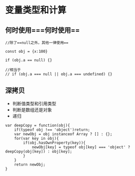 # 变量类型和计算
## 何时使用===何时使用==
```
//除了==null之外，其他一律使用==

const obj = {x:100}

if (obj.a == null) {}

//相当于
// if (obj.a === null || obj.a === undefined) {}
```

## 深拷贝
- 判断值类型和引用类型
- 判断是数组还是对象
- 递归

```
var deepCopy = function(obj){
    if(typeof obj !== 'object')return;
    var newObj = obj instanceof Array ? [] : {};
    for(var key in obj){
        if(obj.hasOwnProperty(key)){
            newObj[key] = typeof obj[key] === 'object' ? deepCopy(obj[key]) : obj[key];
        }
    }
    return newObj;
}
```